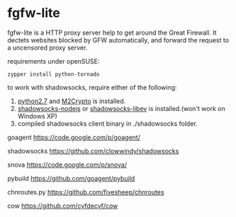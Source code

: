 fgfw-lite
============

fgfw-lite is a HTTP proxy server help to get around the Great Firewall. It dectets websites blocked by GFW automatically, and forward the request to a uncensored proxy server.

requirements under openSUSE:

    zypper install python-tornado

to work with shadowsocks, require either of the following:

1. [python2.7](http://www.python.org/getit/) and [M2Crypto](http://chandlerproject.org/Projects/MeTooCrypto#Downloads) is installed.
2. [shadowsocks-nodejs](https://github.com/clowwindy/shadowsocks-nodejs) or [shadowsocks-libev](https://github.com/madeye/shadowsocks-libev) is installed.(won't work on Windows XP)
3. compiled shadowsocks client binary in ./shadowsocks folder.

goagent https://code.google.com/p/goagent/

shadowsocks https://github.com/clowwindy/shadowsocks

snova https://code.google.com/p/snova/

pybuild https://github.com/goagent/pybuild

chnroutes.py https://github.com/fivesheep/chnroutes

cow https://github.com/cyfdecyf/cow
